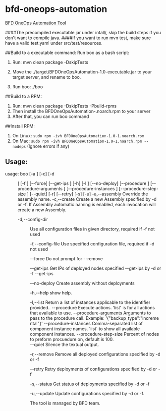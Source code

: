 # bfd-oneops-automation
[BFD OneOps Automation Tool](https://confluence.walmart.com/pages/viewpage.action?pageId=163659806)

####The precompiled executable jar under intall/, skip the build steps if you don't want to compile java.
####If you want to run mvn test, make sure have a valid test.yaml under src/test/resources.

##Build to a executable command:
Run boo as a bash script:

1. Run: mvn clean package -DskipTests

2. Move the ./target/BFDOneOpsAutomation-1.0-executable.jar to your target server, and rename to boo.

3. Run boo: ./boo

##Build to a RPM:

1. Run: mvn clean package -DskipTests -Pbuild-rpms
2. Then install the BFDOneOpsAutomation-<version>.noarch.rpm to your server
3. After that, you can run boo command

##Install RPM:

1. On Linux: ```sudo rpm -ivh BFDOneOpsAutomation-1.0-1.noarch.rpm```
2. On Mac: ```sudo rpm -ivh BFDOneOpsAutomation-1.0-1.noarch.rpm --nodeps``` (Ignore errors if any)


## Usage:
usage: boo [-a <arg>] [-c] [-d <DIR>] [-f <FILE>] [--force] [--get-ips <environment> <compute-class>] [-h] [-l <arg>] [--no-deploy] [--procedure <platform> <component> <action>] [--procedure-arguments <arglist>] [--procedure-instances <instanceList>] [--procedure-step-size <size>] [--quiet] [-r] [--retry] [-s] [-u]
 -a,--assembly <arg>                          Override the assembly name.
 -c,--create                                  Create a new Assembly specified by
                                              -d or -f. If Assembly automatic
                                              naming is enabled, each invocation
                                              will create a new Assembly.
                                       
 -d,--config-dir <DIR>                        Use all configuration files in
                                              given directory, required if -f not
                                              used
                                       
 -f,--config-file <FILE>                      Use specified configuration file,
                                              required if -d not used
                                       
 --force                                      Do not prompt for --remove
 
 --get-ips <environment> <compute-class>      Get IPs of deployed nodes specified
 --get-ips <environment>                      by -d or -f
 --get-ips
 
 --no-deploy                                  Create assembly without
                                              deployments
                                      
 -h,--help                                    show help.
 
 -l,--list                                    Return a list of instances applicable 
                                              to the identifier provided..
--procedure <platform> <component> <action>   Execute actions. 'list'
                                              is for all actions that
                                              available to use.
--procedure-arguments <arglist>               Arguments to pass to the
                                              procedure call. Example:
                                              '{"backup_type":"increme
                                              ntal"}'
--procedure-instances <instanceList>          Comma-separated list of
                                              component instance
                                              names. 'list' to show
                                              all available component
                                              instances.
--procedure-step-size <size>                  Percent of nodes to
                                              preform procuedure on,
                                              default is 100.                                       
 --quiet                                      Silence the textual output.
    
 -r,--remove                                  Remove all deployed configurations
                                              specified by -d or -f
                                       
 --retry                                      Retry deployments of configurations
                                              specified by -d or -f
                                       
 -s,--status                                  Get status of deployments specified
                                              by -d or -f
                                       
 -u,--update                                  Update configurations specified by
                                              -d or -f.
                                       
The tool is managed by BFD team.
